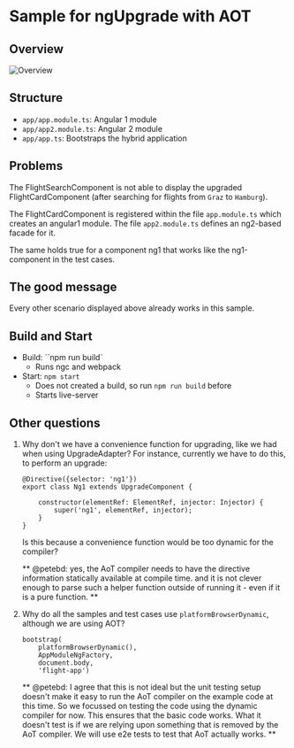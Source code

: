 # Sample for ngUpgrade with AOT

## Overview

![Overview](overview.png)

## Structure

- ``app/app.module.ts``: Angular 1 module
- ``app/app2.module.ts``: Angular 2 module
- ``app/app.ts``: Bootstraps the hybrid application

## Problems

The FlightSearchComponent is not able to display the upgraded FlightCardComponent (after searching for flights from ``Graz`` to ``Hamburg``). 

The FlightCardComponent is registered within the file ``app.module.ts`` which creates an angular1 module. The file ``app2.module.ts`` defines an ng2-based facade for it.
 
The same holds true for a component ng1 that works like the ng1-component in the test cases.

## The good message

Every other scenario displayed above already works in this sample.

## Build and Start

- Build: ``npm run build`
    - Runs ngc and webpack
- Start: ``npm start``
    - Does not created a build, so run ``npm run build`` before
    - Starts live-server
    
## Other questions

1. Why don't we have a convenience function for upgrading, like we had when using UpgradeAdapter? For instance, currently we have to do this, to perform an upgrade:

    ```
    @Directive({selector: 'ng1'})
    export class Ng1 extends UpgradeComponent {
    
        constructor(elementRef: ElementRef, injector: Injector) {
            super('ng1', elementRef, injector);
        }
    }
    ```
    
    Is this because a convenience function would be too dynamic for the compiler?
    
    ** @petebd: yes, the AoT compiler needs to have the directive information statically available at compile time.
       and it is not clever enough to parse such a helper function outside of running it - even if it is a pure function.
    **

2. Why do all the samples and test cases use ``platformBrowserDynamic``, although we are using AOT? 

    ```
    bootstrap(
        platformBrowserDynamic(),
        AppModuleNgFactory,
        document.body,
        'flight-app')
    ```
    ** @petebd: I agree that this is not ideal but the unit testing setup doesn't make it easy to run the AoT
       compiler on the example code at this time. So we focussed on testing the code using the dynamic compiler
       for now. This ensures that the basic code works. What it doesn't test is if we are relying upon something
       that is removed by the AoT compiler. We will use e2e tests to test that AoT actually works.
    **
    

